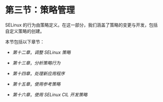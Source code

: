 # 第三节：策略管理

SELinux 的行为由策略定义。在这一部分，我们涵盖了策略的变更与开发，包括自定义策略的创建。

本节包括以下章节：

+   *第十二章*，*调整 SELinux 策略*

+   *第十三章*，*分析策略行为*

+   *第十四章*，*处理新应用程序*

+   *第十五章*，*使用参考策略*

+   *第十六章*，*使用 SELinux CIL 开发策略*
